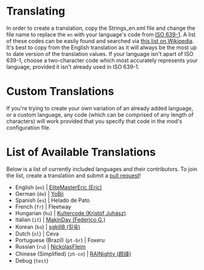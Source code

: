 # Translating
In order to create a translation, copy the Strings_en.xml file and change the file name to replace the `en` with your language's code from [ISO 639-1](https://www.iso.org/iso-639-language-code). A list of these codes can be easily found and searched via [this list on Wikipedia](https://en.wikipedia.org/wiki/List_of_ISO_639_language_codes). It's best to copy from the English translation as it will always be the most up to date version of the translation values. If your language isn't apart of ISO 639-1, choose a two-character code which most accurately represents your language, provided it isn't already used in ISO 639-1.

# Custom Translations
If you're trying to create your own variation of an already added language, or a custom language, any code (which can be comprised of any length of characters) will work provided that you specify that code in the mod's configuration file.

# List of Available Translations
Below is a list of currently included languages and their contributors. To join the list, create a translation and submit a [pull request](https://github.com/EliteMasterEric/Coroner/pulls)!

- English (`en`) | [EliteMasterEric (Eric)](https://github.com/EliteMasterEric)
- German (`de`) | [YoBii](https://github.com/YoBii)
- Spanish (`es`) | Helado de Pato
- French (`fr`) | Fleetway
- Hungarian (`hu`) | [Kultercode (Kristóf Juhász)](https://github.com/Kultercode)
- Italian (`it`) | [MakinDay (Federico G.)](https://github.com/MakinDay)
- Korean (`ko`) | [sgkill8 (킬육)](https://github.com/sgkill6)
- Dutch (`nl`) | Ceva
- Portuguese (Brazil) (`pt-br`) | Foxeru
- Russian (`ru`) | [NickolasFleim](https://github.com/NickolasFleim)
- Chinese (Simplified) (`zh-cn`) | [RAINighty (颜绎)](https://github.com/RAINighty)
- Debug (`test`)